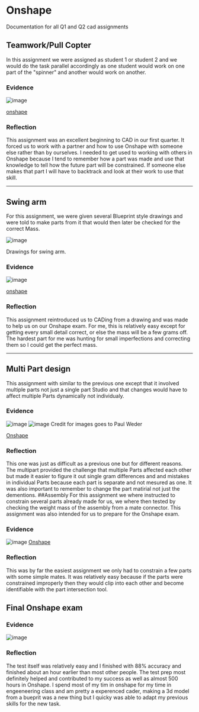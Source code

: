 # Onshape
Documentation for all Q1 and Q2 cad assignments 

## Teamwork/Pull Copter
 In this assignment we were assigned as student 1 or student 2 and we would do the task parallel accordingly as one student would work on one part of the "spinner" and another would work on another.
 
### Evidence  
![image](https://user-images.githubusercontent.com/112961442/235829019-756c0f35-da00-440e-b8f5-a90bca6ff79a.png)


[onshape](https://cvilleschools.onshape.com/documents/6ed363a643f7bb7816700743/w/61dc39c19db037a21be17ff1/e/20cf19575f84c35c338cf0ad?renderMode=0&uiState=6451d44cc3d2ce14e194e231)

### Reflection
This assignment was an excellent beginning to CAD in our first quarter. It forced us to work with a partner and how to use Onshape with someone else rather than by ourselves. I needed to get used to working with others in Onshape because I tend to remember how a part was made and use that knowledge to tell how the future part will be constrained. If someone else makes that part I will have to backtrack and look at their work to use that skill.
***
## Swing arm 
For this assignment, we were given several Blueprint style drawings and were told to make parts from it that would then later be checked for the correct Mass.

![image](https://user-images.githubusercontent.com/112961442/235829044-674c823d-5f41-4828-badc-8a74b2e1772a.png)

Drawings for swing arm.

### Evidence
![image](https://user-images.githubusercontent.com/112961442/235829060-5e077a5a-a693-4193-9aaf-981f847ace6f.png)

[onshape](https://cvilleschools.onshape.com/documents/908554ca8fd3c74330a26cec/w/788301db99128a2053ec95cd/e/02a01906f6e02e394f5bcdb2?renderMode=0&uiState=6451d63f3b40bc17658b04d7) 
### Reflection
This assignment reintroduced us to CADing from a drawing and was made to help us on our Onshape exam. For me, this is relatively easy except for getting every small detail correct, or else the mass will be a few grams off. The hardest part for me was hunting for small imperfections and correcting them so I could get the perfect mass.

***
## Multi Part design
This assignment with similar to the previous one except that it involved multiple parts not just a single part Studio and that changes would have to affect multiple Parts dynamically not individualy.

### Evidence

![image](https://user-images.githubusercontent.com/112961442/235829076-5834a6b5-40e1-4ab5-8a6c-b048f1123091.png)
![image](https://user-images.githubusercontent.com/112961442/235829085-24a99557-ee1f-4730-99b9-987546270764.png)
Credit for images goes to Paul Weder

[Onshape](https://cvilleschools.onshape.com/documents/a1e7e791f765cf834d2d804a/w/e497fadebd7634228d991933/e/91659f01f77af15d0347464f?renderMode=0&uiState=6451d74ac3d2ce14e194e308)

### Reflection
This one was just as difficult as a previous one but for different reasons.  The multipart provided the challenge that multiple  Parts affected each other but made it easier to figure it out single gram differences and and mistakes in individual Parts because each part is separate and not mesured as one. It was also important to remember to change the part matirial not just the dementions. 
##Assembly
For this assignment we where instructed to constrain several parts already made for us, we where then tested by checking the weight mass of the assembly from a mate connector. This assignment was also intended for us to prepare for the Onshape exam.
### Evidence
![image](https://user-images.githubusercontent.com/112961442/235997059-478106a1-9d42-4742-83af-d89cee2cce8a.png)
[Onshape](https://cvilleschools.onshape.com/documents/92cdffc221767286dad3cc80/w/52b2c650c5345f981b269cc2/e/3df7a13de1652c259ccb73f6?renderMode=0&uiState=6452979b5afb79157cba70df)

### Reflection
This was by far the easiest assignment we only had to constrain a few parts with some simple mates. It was relatively easy because if the parts were constrained improperly then they would clip into each other and become identifiable with the part intersection tool.

## Final Onshape exam 

### Evidence

![image](https://user-images.githubusercontent.com/112961442/235993837-bb45ccf2-c52c-45bb-9a60-0d7a386393d7.png)

### Reflection
The test itself was relatively easy and I finished with 88% accuracy and finished about an hour earlier than most other people. The test prep most definitely helped and contributed to my success as well as almost 500 hours in Onshape. I spend most of my tim in onshape for my time in engeeneering class and am pretty a experenced cader, making a 3d model from a bueprit was a new thing but I quicky was able to adapt my previous skills for the new task.
